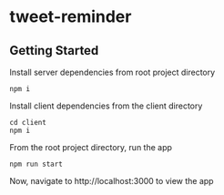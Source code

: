 # tweet-reminder
## Getting Started
Install server dependencies from root project directory
```shell
npm i
```
Install client dependencies from the client directory
```shell
cd client
npm i
```
From the root project directory, run the app
```shell
npm run start
```
Now, navigate to http://localhost:3000 to view the app
